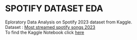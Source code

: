 # SPOTIFY DATASET EDA
Eploratory Data Analysis on Spotify 2023 dataset from Kaggle. <br>
Dataset : [Most streamed spotify songs 2023](https://www.kaggle.com/datasets/nelgiriyewithana/top-spotify-songs-2023) <br>
To find the Kaggle Notebook click [here](https://www.kaggle.com/code/reddybharat/spotify-2023-dataset-eda)
